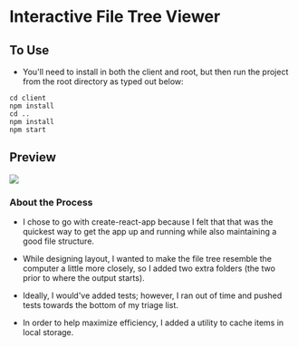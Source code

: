 # Interactive File Tree Viewer

## To Use

- You'll need to install in both the client and root, but then run the project
  from the root directory as typed out below:

```shell
cd client
npm install
cd ..
npm install
npm start
```

## Preview

<img src="./client/public/Preview.gif">


### About the Process

- I chose to go with create-react-app because I felt that that was the quickest
  way to get the app up and running while also maintaining a good file
  structure.

- While designing layout, I wanted to make the file tree resemble the computer a
  little more closely, so I added two extra folders (the two prior to where the
  output starts).

- Ideally, I would've added tests; however, I ran out of time and pushed tests
  towards the bottom of my triage list.

- In order to help maximize efficiency, I added a utility to cache items in
  local storage.
